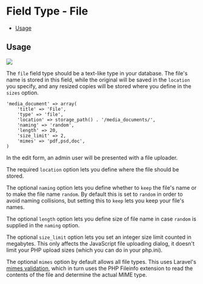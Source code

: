 # Field Type - File

- [Usage](#usage)

<a name="usage"></a>
## Usage

<img src="https://raw.github.com/FrozenNode/Laravel-Administrator/master/examples/images/field-type-file.png" />

The `file` field type should be a text-like type in your database. The file's name is stored in this field, while the original will be saved in the `location` you specify, and any resized copies will be stored where you define in the `sizes` option.

	'media_document' => array(
		'title' => 'File',
		'type' => 'file',
		'location' => storage_path() . '/media_documents/',
		'naming' => 'random',
		'length' => 20,
		'size_limit' => 2,
		'mimes' => 'pdf,psd,doc',
	)

In the edit form, an admin user will be presented with a file uploader.

The required `location` option lets you define where the file should be stored.

The optional `naming` option lets you define whether to `keep` the file's name or to make the file name `random`. By default this is set to `random` in order to avoid naming collisions, but setting this to `keep` lets you keep your file's names.

The optional `length` option lets you define size of file name in case `random` is supplied in the `naming` option.

The optional `size_limit` option lets you set an integer size limit counted in megabytes. This only affects the JavaScript file uploading dialog, it doesn't limit your PHP upload sizes (which you can do in your php.ini).

The optional `mimes` option by default allows all file types. This uses Laravel's [mimes validation](http://laravel.com/docs/validation#rule-mimes), which in turn uses the PHP Fileinfo extension to read the contents of the file and determine the actual MIME type.